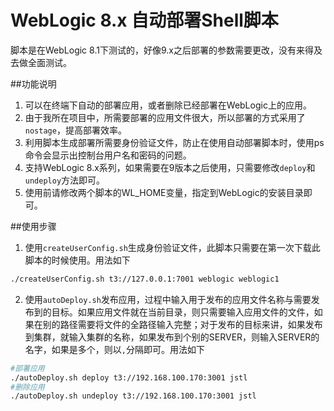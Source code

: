 WebLogic 8.x 自动部署Shell脚本
==========

脚本是在WebLogic 8.1下测试的，好像9.x之后部署的参数需要更改，没有来得及去做全面测试。

##功能说明

1. 可以在终端下自动的部署应用，或者删除已经部署在WebLogic上的应用。   
2. 由于我所在项目中，所需要部署的应用文件很大，所以部署的方式采用了`nostage`，提高部署效率。   
3. 利用脚本生成部署所需要身份验证文件，防止在使用自动部署脚本时，使用ps命令会显示出控制台用户名和密码的问题。   
4. 支持WebLogic 8.x系列，如果需要在9版本之后使用，只需要修改`deploy`和`undeploy`方法即可。   
5. 使用前请修改两个脚本的WL_HOME变量，指定到WebLogic的安装目录即可。   

##使用步骤

1. 使用`createUserConfig.sh`生成身份验证文件，此脚本只需要在第一次下载此脚本的时候使用。用法如下
```bash
./createUserConfig.sh t3://127.0.0.1:7001 weblogic weblogic1
```

2. 使用`autoDeploy.sh`发布应用，过程中输入用于发布的应用文件名称与需要发布到的目标。如果应用文件就在当前目录，则只需要输入应用文件的文件，如果在别的路径需要将文件的全路径输入完整；对于发布的目标来讲，如果发布到集群，就输入集群的名称，如果发布到个别的SERVER，则输入SERVER的名字，如果是多个，则以`,`分隔即可。用法如下

```bash
#部署应用
./autoDeploy.sh deploy t3://192.168.100.170:3001 jstl
#删除应用
./autoDeploy.sh undeploy t3://192.168.100.170:3001 jstl
```
